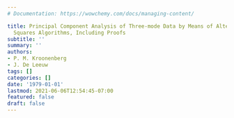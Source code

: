 ```yaml
---
# Documentation: https://wowchemy.com/docs/managing-content/

title: Principal Component Analysis of Three-mode Data by Means of Alternating Least
  Squares Algorithms, Including Proofs
subtitle: ''
summary: ''
authors:
- P. M. Kroonenberg
- J. De Leeuw
tags: []
categories: []
date: '1979-01-01'
lastmod: 2021-06-06T12:54:45-07:00
featured: false
draft: false
---
```


